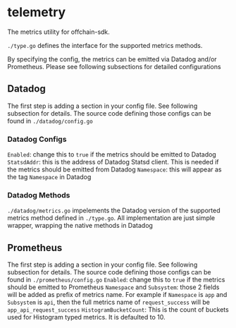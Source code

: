 # telemetry

The metrics utility for offchain-sdk.

`./type.go` defines the interface for the supported metrics methods.

By specifying the config, the metrics can be emitted via Datadog and/or Prometheus. Please see
following subsections for detailed configurations

## Datadog

The first step is adding a section in your config file. See following subsection for details. The
source code defining those configs can be found in `./datadog/config.go`

### Datadog Configs

`Enabled`: change this to `true` if the metrics should be emitted to Datadog
`StatsdAddr`: this is the address of Datadog Statsd client. This is needed if the metrics should be
emitted from Datadog
`Namespace`: this will appear as the tag `Namespace` in Datadog

### Datadog Methods

`./datadog/metrics.go` impelements the Datadog version of the supported metrics method defined in
`./type.go`. All implementation are just simple wrapper, wrapping the native methods in Datadog

## Prometheus

The first step is adding a section in your config file. See following subsection for details. The
source code defining those configs can be found in `./prometheus/config.go`
`Enabled`: change this to `true` if the metrics should be emitted to Prometheus
`Namespace` and `Subsystem`: those 2 fields will be added as prefix of metrics name. For example
if `Namespace` is `app` and `Subsystem` is `api`, then the full metrics name of `request_success`
will be `app_api_request_success`
`HistogramBucketCount`: This is the count of buckets used for Histogram typed metrics. It is defaulted to 10.
